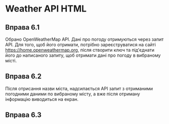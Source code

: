 # Weather API HTML

## Вправа 6.1
Обрано OpenWeatherMap API. Дані про погоду отримуються через запит API.
Для того, щоб його отримати, потрібно зареєструватися на сайті https://home.openweathermap.org, після створити ключ та під'єднати його до написаного запиту, щоб отримати дані про погоду в вибраному місті.

## Вправа 6.2
Після отрисання назви міста, надсилається API запит з отриманими погодними даними по вибраному місту, а вже після отриману інформацію виводиться на екран. 

## Вправа 6.3



